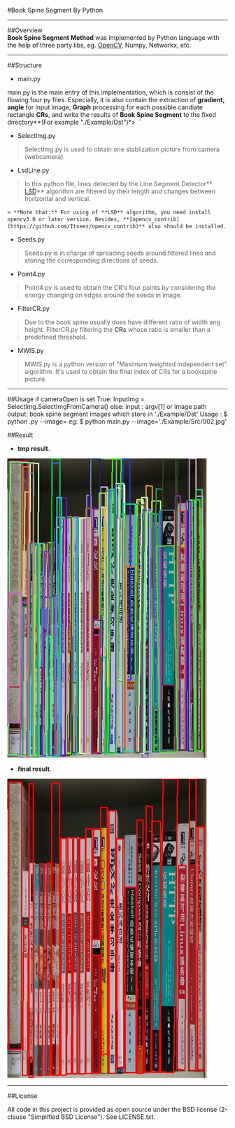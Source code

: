 #Book Spine Segment By Python

----
##Overview   
**Book Spine Segment Method** was implemented by Python language with the help of three party  libs, eg. [OpenCV](https://github.com/Itseez/opencv), Numpy, Networkx, etc.

----
##Structure
* main.py
 >
 main.py is the main entry of this implementation, which is consist of the flowing four py files. Especially, it is also contain the extraction of **gradient, angle** for input image, **Graph** processing for each possible candiate rectangle **CRs**, and write the results of **Book Spine Segment** to the fixed directory**(For example "./Example/Dst")*> ``

* SelectImg.py
> SelectImg.py is used to obtain one stablization picture from camera (webcamera).

* LsdLine.py
> In this python file, lines detected by the Line Segment Detector** [LSD](http://docs.opencv.org/3.0-beta/modules/imgproc/doc/feature_detection.html#linesegmentdetector)** algorithm are filtered by their length and changes between horizontal and vertical.

    > **Note that:** For using of **LSD** algorithm, you need install opencv3.0 or later version. Besides, **[opencv_contrib](https://github.com/Itseez/opencv_contrib)** also should be installed.

* Seeds.py
> Seeds.py is in charge of spreading seeds around filtered lines and storing the corresponding directions of seeds.

* Point4.py
> Point4.py is used to obtain the CR's four points by considering the energy changing on edges around the seeds in image.

* FilterCR.py
> Due to the book spine usually does have different ratio of width ang height. FilterCR.py filtering the **CRs** whose ratio is smaller than a predefined threshold. 

* MWIS.py
> MWIS.py is a python version of "Maximum weighted independent set" algorithm. It's used to obtain the final index of CRs for a bookspine picture.

----
##Usage
    if cameraOpen is set True:
        InputImg = SelectImg.SelectImgFromCamera()
    else:
        input : argv[1] or image path
        output: book spine segment images which store in './Example/Dst'
        Usage :
        $ python <name>.py --image=<imagepath>
        eg:
        $ python main.py --image='./Example/Src/002.jpg'


##Result
* **tmp result**.

![tmpresult](./Example/CRimg.jpg)


* **final result**.

![finalresult](./Example/OutputImage.jpg)




----
##License

All code in this project is provided as open source under the BSD license (2-clause "Simplified BSD License"). See LICENSE.txt. 

